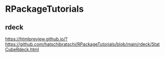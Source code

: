 # RPackageTutorials
## rdeck
https://htmlpreview.github.io/?https://github.com/hatschibratschi/RPackageTutorials/blob/main/rdeck/StatCubeRdeck.html
